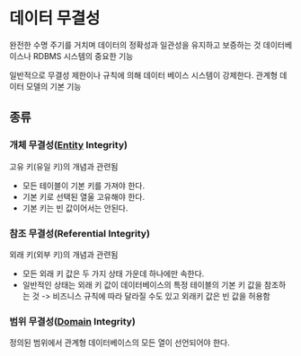 # 데이터 무결성
완전한 수명 주기를 거치며 데이터의 정확성과 일관성을 유지하고 보증하는 것
데이터베이스나 RDBMS 시스템의 중요한 기능

일반적으로 무결성 제한이나 규칙에 의해 데이터 베이스 시스템이 강제한다.
관계형 데이터 모델의 기본 기능

## 종류
### 개체 무결성([Entity](Entity) Integrity)
고유 키(유일 키)의 개념과 관련됨

- 모든 테이블이 기본 키를 가져야 한다. 
- 기본 키로 선택된 열울 고유해야 한다. 
- 기본 키는 빈 값이어서는 안된다.

### 참조 무결성(Referential Integrity)
외래 키(외부 키)의 개념과 관련됨 
- 모든 외래 키 값은 두 가지 상태 가운데 하나에만 속한다.
- 일반적인 상태는 외래 키 값이 데이터베이스의 특정 테이블의 기본 키 값을 참조하는 것
	-> 비즈니스 규칙에 따라 달라질 수도 있고 외래키 값은 빈 값을 허용함

### 범위 무결성([Domain](Domain) Integrity)
정의된 범위에서 관계형 데이터베이스의 모든 열이 선언되어야 한다.